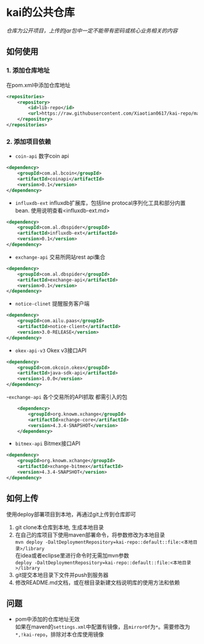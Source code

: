 # kai的公共仓库
_仓库为公开项目，上传的jar包中一定不能带有密码或核心业务相关的内容_

## 如何使用
### 1. 添加仓库地址
在pom.xml中添加仓库地址
```xml
<repositories>
    <repository>
        <id>lib-repo</id>
        <url>https://raw.githubusercontent.com/Xiaotian0617/kai-repo/master/library</url>
    </repository>
</repositories>
```

### 2. 添加项目依赖
- `coin-api` 数字coin api
```xml
<dependency>
    <groupId>com.al.bcoin</groupId>
    <artifactId>coinapi</artifactId>
    <version>0.1</version>
</dependency>
```

- `influxdb-ext` influxdb扩展库，包括line protocal序列化工具和部分内置bean. 使用说明查看<influxdb-ext.md>
```xml
<dependency>
    <groupId>com.al.dbspider</groupId>
    <artifactId>influxdb-ext</artifactId>
    <version>0.1</version>
</dependency>
```
- `exchange-api` 交易所网站rest api集合
```xml
<dependency>
    <groupId>com.al.dbspider</groupId>
    <artifactId>exchange-api</artifactId>
    <version>0.1</version>
</dependency>
```

- `notice-clinet` 提醒服务客户端
```xml
<dependency>
    <groupId>com.ailu.paas</groupId>
    <artifactId>notice-client</artifactId>
    <version>3.0-RELEASE</version>
</dependency>
```

- `okex-api-v3` Okex v3接口API
```xml
<dependency>
    <groupId>com.okcoin.okex</groupId>
    <artifactId>java-sdk-api</artifactId>
    <version>1.0.0</version>
</dependency>
```

-`exchange-api` 各个交易所的API抓取 都需引入的包
```xml
    <dependency>
        <groupId>org.knowm.xchange</groupId>
        <artifactId>xchange-core</artifactId>
        <version>4.3.4-SNAPSHOT</version>
    </dependency>
```

- `bitmex-api` Bitmex接口API
```xml
<dependency>
    <groupId>org.knowm.xchange</groupId>
    <artifactId>xchange-bitmex</artifactId>
    <version>4.3.4-SNAPSHOT</version>
</dependency>
```

## 如何上传
使用deploy部署项目到本地，再通过git上传到仓库即可
1. git clone本仓库到本地, 生成本地目录
2. 在自己的库项目下使用maven部署命令，将参数修改为本地目录  
   `mvn deploy -DaltDeploymentRepository=kai-repo::default::file:<本地目录>/library`  
   在idea或者eclipse里进行命令时无需加mvn参数  
   `deploy -DaltDeploymentRepository=kai-repo::default::file:<本地目录>/library`
3. git提交本地目录下文件并push到服务器
4. 修改README.md文档，或在根目录新建文档说明库的使用方法和依赖

## 问题
- pom中添加的仓库地址无效  
  如果在maven的`settings.xml`中配置有镜像，且`mirrorOf`为`*`。需要修改为`*,!kai-repo`，排除对本仓库使用镜像
